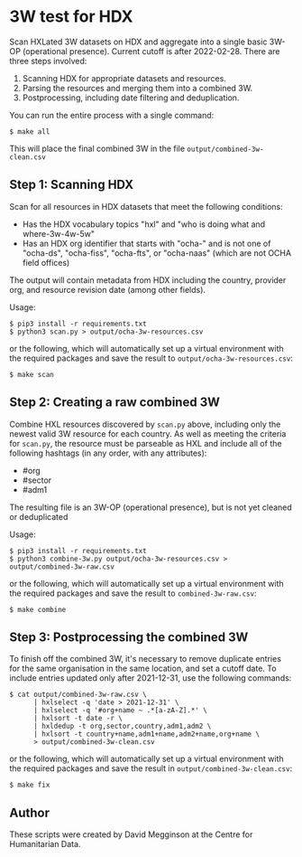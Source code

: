 3W test for HDX
===============

Scan HXLated 3W datasets on HDX and aggregate into a single basic 3W-OP (operational presence). Current cutoff is after 2022-02-28. There are three steps involved:

1. Scanning HDX for appropriate datasets and resources.
2. Parsing the resources and merging them into a combined 3W.
3. Postprocessing, including date filtering and deduplication.

You can run the entire process with a single command:

```
$ make all
```

This will place the final combined 3W in the file ``output/combined-3w-clean.csv``


## Step 1: Scanning HDX

Scan for all resources in HDX datasets that meet the following conditions:

* Has the HDX vocabulary topics "hxl" and "who is doing what and where-3w-4w-5w"
* Has an HDX org identifier that starts with "ocha-" and is not one of "ocha-ds", "ocha-fiss", "ocha-fts", or "ocha-naas" (which are not OCHA field offices)

The output will contain metadata from HDX including the country, provider org, and resource revision date (among other fields).

Usage:

```
$ pip3 install -r requirements.txt
$ python3 scan.py > output/ocha-3w-resources.csv
```

or the following, which will automatically set up a virtual environment with the required packages and save the result to ``output/ocha-3w-resources.csv``:

```
$ make scan
```


## Step 2: Creating a raw combined 3W

Combine HXL resources discovered by ``scan.py`` above, including only the newest valid 3W resource for each country. As well as meeting the criteria for ``scan.py``, the resource must be parseable as HXL and include all of the following hashtags (in any order, with any attributes):

* #org
* #sector
* #adm1

The resulting file is an 3W-OP (operational presence), but is not yet cleaned or deduplicated

Usage:

```
$ pip3 install -r requirements.txt
$ python3 combine-3w.py output/ocha-3w-resources.csv > output/combined-3w-raw.csv
```

or the following, which will automatically set up a virtual environment with the required packages and save the result to ``combined-3w-raw.csv``:

```
$ make combine
```


## Step 3: Postprocessing the combined 3W

To finish off the combined 3W, it's necessary to remove duplicate entries for the same organisation in the same location, and set a cutoff date. To include entries updated only after 2021-12-31, use the following commands:

```
$ cat output/combined-3w-raw.csv \
      | hxlselect -q 'date > 2021-12-31' \
      | hxlselect -q '#org+name ~ .*[a-zA-Z].*' \
      | hxlsort -t date -r \
      | hxldedup -t org,sector,country,adm1,adm2 \
      | hxlsort -t country+name,adm1+name,adm2+name,org+name \
      > output/combined-3w-clean.csv
```

or the following, which will automatically set up a virtual environment with the required packages and save the result in ``output/combined-3w-clean.csv``:

```
$ make fix
```


## Author

These scripts were created by David Megginson at the Centre for Humanitarian Data.

